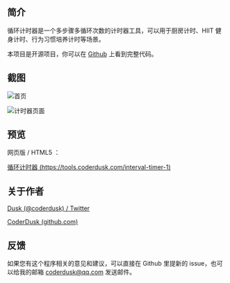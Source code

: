 ## 简介

循环计时器是一个多步骤多循环次数的计时器工具，可以用于厨房计时、HIIT 健身计时、行为习惯培养计时等场景。

本项目是开源项目，你可以在 [Github](https://github.com/CoderDusk/interval-timer) 上看到完整代码。


## 截图

![首页](https://p3-juejin.byteimg.com/tos-cn-i-k3u1fbpfcp/81ff38b2ceee41548e82a20d5f4734b8~tplv-k3u1fbpfcp-zoom-1.image)

![计时器页面](https://p3-juejin.byteimg.com/tos-cn-i-k3u1fbpfcp/e9dd13a1b92a4d99beea569e334c2725~tplv-k3u1fbpfcp-zoom-1.image)

## 预览

网页版 / HTML5 ：

[循环计时器 (https://tools.coderdusk.com/interval-timer-1)](https://tools.coderdusk.com/interval-timer-1/)

## 关于作者

[Dusk (@coderdusk) / Twitter](https://twitter.com/coderdusk)

[CoderDusk (github.com)](https://github.com/CoderDusk)

## 反馈

如果您有这个程序相关的意见和建议，可以直接在 Github 里提新的 issue，也可以给我的邮箱 coderdusk@qq.com 发送邮件。
